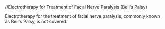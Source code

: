 //Electrotherapy for Treatment of Facial Nerve Paralysis (Bell's Palsy)

Electrotherapy for the treatment of facial nerve paralysis, commonly known as Bell's Palsy, is not covered.
